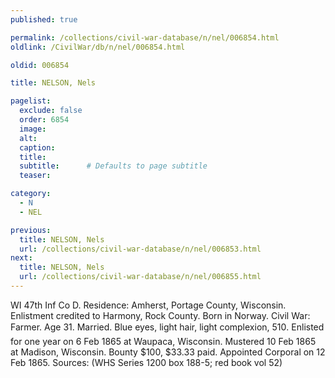 ```yaml
---
published: true

permalink: /collections/civil-war-database/n/nel/006854.html
oldlink: /CivilWar/db/n/nel/006854.html

oldid: 006854

title: NELSON, Nels

pagelist:
  exclude: false
  order: 6854
  image: 
  alt:
  caption:
  title:
  subtitle:      # Defaults to page subtitle
  teaser:

category: 
  - N 
  - NEL

previous:
  title: NELSON, Nels
  url: /collections/civil-war-database/n/nel/006853.html  
next:
  title: NELSON, Nels
  url: /collections/civil-war-database/n/nel/006855.html   
---
```

WI 47th Inf Co D. Residence: Amherst, Portage County, Wisconsin. Enlistment credited to Harmony, Rock County. Born in Norway. Civil War: Farmer. Age 31. Married. Blue eyes, light hair, light complexion, 5&#146;10&#148;. Enlisted for one year on 6 Feb 1865 at Waupaca, Wisconsin. Mustered 10 Feb 1865 at Madison, Wisconsin. Bounty $100, $33.33 paid. Appointed Corporal on 12 Feb 1865. Sources: (WHS Series 1200 box 188-5; red book vol 52)